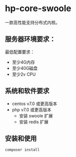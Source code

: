 # hp-core-swoole
一款高性能支持分布式内核。

## 服务器环境要求：

最低配置要求：
- 至少4G内存
- 至少40G磁盘
- 至少2v CPU

## 系统和软件要求

- centos v7.0 或更高版本
- php v7.0 或更高版本
    - 安装 swoole 扩展
    - 安装 redis 扩展

## 安装和使用

```
composer install
```
